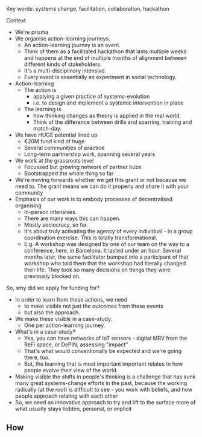Key words: systems change, facilitation, collaboration, hackathon

Context
- We're prisma
- We organise action-learning journeys. 
	- An action-learning journey is an event. 
	- Think of them as a facilitated hackathon that lasts multiple weeks and happens at the end of multiple months of alignment between different kinds of stakeholders. 
	- It's a multi-disciplinary intensive. 
	- Every event is essentially an experiment in social technology. 
- Action-learning
	- The action is 
		- applying a given practice of systems-evolution
		- i.e. to design and implement a systemic intervention in place
	- The learning is 
		- how thinking changes as theory is applied in the real world. 
		- Think of the difference between drills and sparring, training and match-day. 
- We have HUGE potential lined up
	- €20M fund kind of huge
	- Several communities of practice
	- Long-term partnership work, spanning several years
- We work at the grassroots level
	- Focussed but growing network of partner hubs
	- Bootstrapped the whole thing so far
- We're moving forwards whether we get this grant or not because we need to. The grant means we can do it properly and share it with your community
- Emphasis of our work is to embody processes of decentralised organising 
	- In-person intensives. 
	- There are many ways this can happen. 
	- Mostly sociocracy, so far. 
	- It's about truly activating the agency of every individual - in a group coordination exercise. This is totally transformational. 
	- E.g. A workshop was designed by one of our team on the way to a conference, here, in Barcelona. It lasted under an hour. Several months later, the same facilitator bumped into a participant of that workshop who told them that the workshop had literally changed their life. They took so many decisions on things they were previously blocked on.

So, why did we apply for funding for?
- In order to learn from these actions, we need 
	- to make visible not just the outcomes from these events 
	- but also the approach. 
- We make these visible in a case-study. 
	- One per action-learning journey. 
- What's in a case-study? 
	- Yes, you can have networks of IoT sensors - digital MRV from the ReFi space, or DePIN, assessing "impact"
	- That's what would conventionally be expected and we're going there, too. 
	- But, the learning that is most important important relates to how people evolve their view of the world. 
- Making visible the shifts in people's thinking is a challenge that has sunk many great systems-change efforts in the past, because the working radically (at the root) is difficult to see - you work with beliefs, and how people approach relating with each other
- So, we need an innovative approach to try and lift to the surface more of what usually stays hidden, personal, or implicit

How
- 